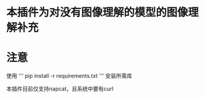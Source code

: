 # 本插件为对没有图像理解的模型的图像理解补充

# 注意

使用
'''
  pip install -r requirements.txt
'''
安装所需库

本插件目前仅支持napcat，且系统中要有curl
